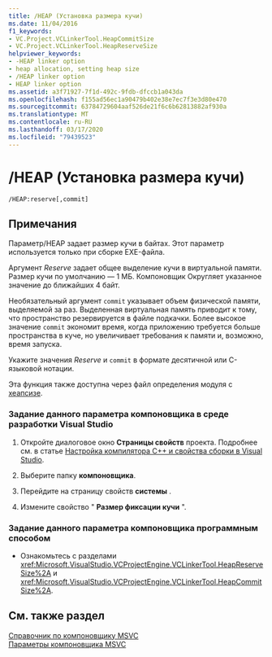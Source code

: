 ```yaml
---
title: /HEAP (Установка размера кучи)
ms.date: 11/04/2016
f1_keywords:
- VC.Project.VCLinkerTool.HeapCommitSize
- VC.Project.VCLinkerTool.HeapReserveSize
helpviewer_keywords:
- -HEAP linker option
- heap allocation, setting heap size
- /HEAP linker option
- HEAP linker option
ms.assetid: a3f71927-7f1d-492c-9fdb-dfccb1a043da
ms.openlocfilehash: f155ad56ec1a90479b402e38e7ec7f3e3d80e470
ms.sourcegitcommit: 63784729604aaf526de21f6c6b62813882af930a
ms.translationtype: MT
ms.contentlocale: ru-RU
ms.lasthandoff: 03/17/2020
ms.locfileid: "79439523"
---
```

# <a name="heap-set-heap-size"></a>/HEAP (Установка размера кучи)

```
/HEAP:reserve[,commit]
```

## <a name="remarks"></a>Примечания

Параметр/HEAP задает размер кучи в байтах. Этот параметр используется только при сборке EXE-файла.

Аргумент *Reserve* задает общее выделение кучи в виртуальной памяти. Размер кучи по умолчанию — 1 МБ. Компоновщик Округляет указанное значение до ближайших 4 байт.

Необязательный аргумент `commit` указывает объем физической памяти, выделяемой за раз. Выделенная виртуальная память приводит к тому, что пространство резервируется в файле подкачки. Более высокое значение `commit` экономит время, когда приложению требуется больше пространства в куче, но увеличивает требования к памяти и, возможно, время запуска.

Укажите значения *Reserve* и `commit` в формате десятичной или C-языковой нотации.

Эта функция также доступна через файл определения модуля с [хеапсизе](heapsize.md).

### <a name="to-set-this-linker-option-in-the-visual-studio-development-environment"></a>Задание данного параметра компоновщика в среде разработки Visual Studio

1. Откройте диалоговое окно **Страницы свойств** проекта. Подробнее см. в статье [Настройка компилятора C++ и свойства сборки в Visual Studio](../working-with-project-properties.md).

1. Выберите папку **компоновщика**.

1. Перейдите на страницу свойств **системы** .

1. Измените свойство " **Размер фиксации кучи** ".

### <a name="to-set-this-linker-option-programmatically"></a>Задание данного параметра компоновщика программным способом

- Ознакомьтесь с разделами <xref:Microsoft.VisualStudio.VCProjectEngine.VCLinkerTool.HeapReserveSize%2A> и <xref:Microsoft.VisualStudio.VCProjectEngine.VCLinkerTool.HeapCommitSize%2A>.

## <a name="see-also"></a>См. также раздел

[Справочник по компоновщику MSVC](linking.md)<br/>
[Параметры компоновщика MSVC](linker-options.md)
